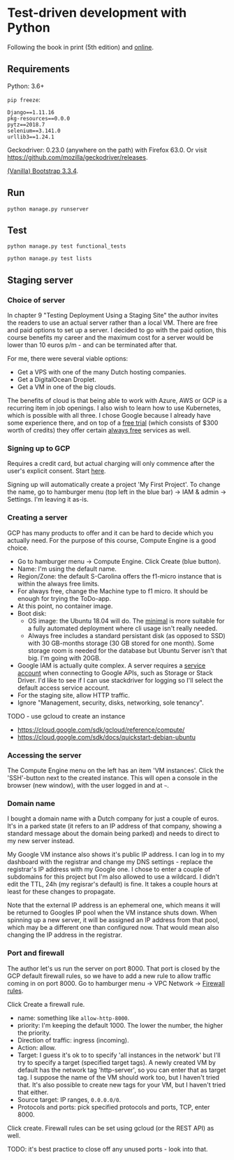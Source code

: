 # Test-driven development with Python
Following the book in print (5th edition) and [online](https://www.obeythetestinggoat.com/).

## Requirements
Python: 3.6+

`pip freeze`:
```
Django==1.11.16
pkg-resources==0.0.0
pytz==2018.7
selenium==3.141.0
urllib3==1.24.1
```

Geckodriver: 0.23.0 (anywhere on the path) with Firefox 63.0. Or visit https://github.com/mozilla/geckodriver/releases.

[(Vanilla) Bootstrap 3.3.4](https://github.com/twbs/bootstrap/releases/download/v3.3.4/bootstrap-3.3.4-dist.zip).

## Run
`python manage.py runserver`

## Test
`python manage.py test functional_tests`

`python manage.py test lists`

## Staging server
### Choice of server
In chapter 9 "Testing Deployment Using a Staging Site" the author invites the readers to use an actual server rather 
than a local VM. There are free and paid options to set up a server. I decided to go with the paid option, this course 
benefits my career and the maximum cost for a server would be lower than 10 euros p/m - and can be terminated after 
that.

For me, there were several viable options:
- Get a VPS with one of the many Dutch hosting companies.
- Get a DigitalOcean Droplet.
- Get a VM in one of the big clouds.

The benefits of cloud is that being able to work with Azure, AWS or GCP is a recurring item in job openings. I also wish 
to learn how to use Kubernetes, which is possible with all three. I chose Google because I already have some experience 
there, and on top of a [free trial](https://cloud.google.com/free/docs/gcp-free-tier) (which consists of $300 worth of 
credits) they offer certain [always free](https://cloud.google.com/free/docs/always-free-usage-limits) services as well.

### Signing up to GCP
Requires a credit card, but actual charging will only commence after the user's explicit consent. Start 
[here](https://cloud.google.com/free/).

Signing up will automatically create a project 'My First Project'. To change the name, go to hamburger menu (top left in 
the blue bar) -> IAM & admin -> Settings. I'm leaving it as-is.

### Creating a server
GCP has many products to offer and it can be hard to decide which you actually need. For the purpose of this course, 
Compute Engine is a good choice.

- Go to hamburger menu -> Compute Engine. Click Create (blue button).
- Name: I'm using the default name.
- Region/Zone: the default S-Carolina offers the f1-micro instance that is within the always free limits.
- For always free, change the Machine type to f1 micro. It should be enough for trying the ToDo-app.
- At this point, no container image.
- Boot disk: 
  - OS image: the Ubuntu 18.04 will do. The [minimal](https://wiki.ubuntu.com/Minimal) is more suitable for a fully 
  automated deployment where cli usage isn't really needed.
  - Always free includes a standard persistant disk (as opposed to SSD) with 30 GB-months storage (30 GB 
  stored for one month). Some storage room is needed for the database but Ubuntu Server isn't that big. I'm going with 
  20GB.
- Google IAM is actually quite complex. A server requires a 
[service account](https://cloud.google.com/compute/docs/access/service-accounts#the_default_service_account) when 
connecting to Google APIs, such as Storage or Stack Driver. I'd like to see if I can use stackdriver for logging so I'll 
select the default access service account.
- For the staging site, allow HTTP traffic.
- Ignore "Management, security, disks, networking, sole tenancy".

TODO - use gcloud to create an instance

- https://cloud.google.com/sdk/gcloud/reference/compute/
- https://cloud.google.com/sdk/docs/quickstart-debian-ubuntu

### Accessing the server
The Compute Engine menu on the left has an item 'VM instances'. Click the 'SSH'-button next to the created instance. 
This will open a console in the browser (new window), with the user logged in and at `~`.

### Domain name
I bought a domain name with a Dutch company for just a couple of euros. It's in a parked state (it refers to an IP 
address of that company, showing a standard message about the domain being parked) and needs to direct to my new server 
instead.

My Google VM instance also shows it's public IP address. I can log in to my dashboard with the registrar and change my 
DNS settings - replace the registrar's IP address with my Google one. I chose to enter a couple of subdomains for this 
project but I'm also allowed to use a wildcard. I didn't edit the TTL, 24h (my regisrar's default) is fine. It takes a 
couple hours at least for these changes to propagate.

Note that the external IP address is an ephemeral one, which means it will be returned to Googles IP pool when the VM 
instance shuts down. When spinning up a new server, it will be assigned an IP address from that pool, which may be a 
different one than configured now. That would mean also changing the IP address in the registrar.

### Port and firewall
The author let's us run the server on port 8000. That port is closed by the GCP default firewall rules, so we have to 
add a new rule to allow traffic coming in on port 8000. Go to hamburger menu -> VPC Network -> 
[Firewall rules](https://cloud.google.com/vpc/docs/firewalls).

Click Create a firewall rule.
- name: something like `allow-http-8000`.
- priority: I'm keeping the default 1000. The lower the number, the higher the priority.
- Direction of traffic: ingress (incoming).
- Action: allow.
- Target: I guess it's ok to to specify 'all instances in the network' but I'll try to specify a target (specified 
target tags). A newly created VM by default has the network tag 'http-server', so you can enter that as target tag. I 
suppose the name of the VM should work too, but I haven't tried that. It's also possible to create new tags for your VM, 
but I haven't tried that either.
- Source target: IP ranges, `0.0.0.0/0`.
- Protocols and ports: pick specified protocols and ports, TCP, enter 8000.

Click create. Firewall rules can be set using gcloud (or the REST API) as well.

TODO: it's best practice to close off any unused ports - look into that.
